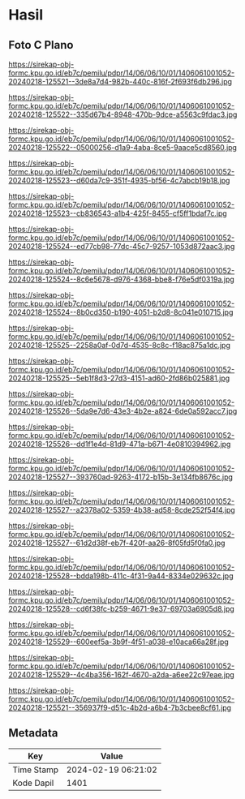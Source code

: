 # Hasil

## Foto C Plano

https://sirekap-obj-formc.kpu.go.id/eb7c/pemilu/pdpr/14/06/06/10/01/1406061001052-20240218-125521--3de8a7d4-982b-440c-816f-2f693f6db296.jpg

https://sirekap-obj-formc.kpu.go.id/eb7c/pemilu/pdpr/14/06/06/10/01/1406061001052-20240218-125522--335d67b4-8948-470b-9dce-a5563c9fdac3.jpg

https://sirekap-obj-formc.kpu.go.id/eb7c/pemilu/pdpr/14/06/06/10/01/1406061001052-20240218-125522--05000256-d1a9-4aba-8ce5-9aace5cd8560.jpg

https://sirekap-obj-formc.kpu.go.id/eb7c/pemilu/pdpr/14/06/06/10/01/1406061001052-20240218-125523--d60da7c9-351f-4935-bf56-4c7abcb19b18.jpg

https://sirekap-obj-formc.kpu.go.id/eb7c/pemilu/pdpr/14/06/06/10/01/1406061001052-20240218-125523--cb836543-a1b4-425f-8455-cf5ff1bdaf7c.jpg

https://sirekap-obj-formc.kpu.go.id/eb7c/pemilu/pdpr/14/06/06/10/01/1406061001052-20240218-125524--ed77cb98-77dc-45c7-9257-1053d872aac3.jpg

https://sirekap-obj-formc.kpu.go.id/eb7c/pemilu/pdpr/14/06/06/10/01/1406061001052-20240218-125524--8c6e5678-d976-4368-bbe8-f76e5df0319a.jpg

https://sirekap-obj-formc.kpu.go.id/eb7c/pemilu/pdpr/14/06/06/10/01/1406061001052-20240218-125524--8b0cd350-b190-4051-b2d8-8c041e010715.jpg

https://sirekap-obj-formc.kpu.go.id/eb7c/pemilu/pdpr/14/06/06/10/01/1406061001052-20240218-125525--2258a0af-0d7d-4535-8c8c-f18ac875a1dc.jpg

https://sirekap-obj-formc.kpu.go.id/eb7c/pemilu/pdpr/14/06/06/10/01/1406061001052-20240218-125525--5eb1f8d3-27d3-4151-ad60-2fd86b025881.jpg

https://sirekap-obj-formc.kpu.go.id/eb7c/pemilu/pdpr/14/06/06/10/01/1406061001052-20240218-125526--5da9e7d6-43e3-4b2e-a824-6de0a592acc7.jpg

https://sirekap-obj-formc.kpu.go.id/eb7c/pemilu/pdpr/14/06/06/10/01/1406061001052-20240218-125526--dd1f1e4d-81d9-471a-b671-4e0810394962.jpg

https://sirekap-obj-formc.kpu.go.id/eb7c/pemilu/pdpr/14/06/06/10/01/1406061001052-20240218-125527--393760ad-9263-4172-b15b-3e134fb8676c.jpg

https://sirekap-obj-formc.kpu.go.id/eb7c/pemilu/pdpr/14/06/06/10/01/1406061001052-20240218-125527--a2378a02-5359-4b38-ad58-8cde252f54f4.jpg

https://sirekap-obj-formc.kpu.go.id/eb7c/pemilu/pdpr/14/06/06/10/01/1406061001052-20240218-125527--61d2d38f-eb7f-420f-aa26-8f05fd5f0fa0.jpg

https://sirekap-obj-formc.kpu.go.id/eb7c/pemilu/pdpr/14/06/06/10/01/1406061001052-20240218-125528--bdda198b-411c-4f31-9a44-8334e029632c.jpg

https://sirekap-obj-formc.kpu.go.id/eb7c/pemilu/pdpr/14/06/06/10/01/1406061001052-20240218-125528--cd6f38fc-b259-4671-9e37-69703a6905d8.jpg

https://sirekap-obj-formc.kpu.go.id/eb7c/pemilu/pdpr/14/06/06/10/01/1406061001052-20240218-125529--600eef5a-3b9f-4f51-a038-e10aca66a28f.jpg

https://sirekap-obj-formc.kpu.go.id/eb7c/pemilu/pdpr/14/06/06/10/01/1406061001052-20240218-125529--4c4ba356-162f-4670-a2da-a6ee22c97eae.jpg

https://sirekap-obj-formc.kpu.go.id/eb7c/pemilu/pdpr/14/06/06/10/01/1406061001052-20240218-125521--356937f9-d51c-4b2d-a6b4-7b3cbee8cf61.jpg


## Metadata

| Key        | Value               |
| ---------- | ------------------- |
| Time Stamp | 2024-02-19 06:21:02 |
| Kode Dapil | 1401                |




